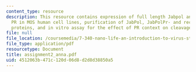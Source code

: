 ```yaml
---
content_type: resource
description: This resource contains expression of full length Jabpol and recombinant
  PR in MOS human cell lines, purification of JabPol, JabPolPr- and recombinant PR
  proteins, and in vitro assay for the effect of PR context on cleavage.
file: null
file_location: /coursemedia/7-340-nano-life-an-introduction-to-virus-structure-and-assembly-fall-2005/4512063b471c120d06d8d2d8d38850a5_assignment2_anna.pdf
file_type: application/pdf
resourcetype: Document
title: assignment2_anna.pdf
uid: 4512063b-471c-120d-06d8-d2d8d38850a5
---
```

